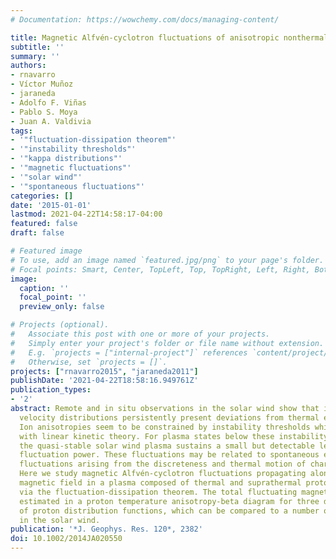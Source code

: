 ```yaml
---
# Documentation: https://wowchemy.com/docs/managing-content/

title: Magnetic Alfvén-cyclotron fluctuations of anisotropic nonthermal plasmas
subtitle: ''
summary: ''
authors:
- rnavarro
- Víctor Muñoz
- jaraneda
- Adolfo F. Viñas
- Pablo S. Moya
- Juan A. Valdivia
tags:
- '"fluctuation-dissipation theorem"'
- '"instability thresholds"'
- '"kappa distributions"'
- '"magnetic fluctuations"'
- '"solar wind"'
- '"spontaneous fluctuations"'
categories: []
date: '2015-01-01'
lastmod: 2021-04-22T14:58:17-04:00
featured: false
draft: false

# Featured image
# To use, add an image named `featured.jpg/png` to your page's folder.
# Focal points: Smart, Center, TopLeft, Top, TopRight, Left, Right, BottomLeft, Bottom, BottomRight.
image:
  caption: ''
  focal_point: ''
  preview_only: false

# Projects (optional).
#   Associate this post with one or more of your projects.
#   Simply enter your project's folder or file name without extension.
#   E.g. `projects = ["internal-project"]` references `content/project/deep-learning/index.md`.
#   Otherwise, set `projects = []`.
projects: ["rnavarro2015", "jaraneda2011"]
publishDate: '2021-04-22T18:58:16.949761Z'
publication_types:
- '2'
abstract: Remote and in situ observations in the solar wind show that ion and electron
  velocity distributions persistently present deviations from thermal equilibrium.
  Ion anisotropies seem to be constrained by instability thresholds which are in agreement
  with linear kinetic theory. For plasma states below these instability thresholds,
  the quasi-stable solar wind plasma sustains a small but detectable level of magnetic
  fluctuation power. These fluctuations may be related to spontaneous electromagnetic
  fluctuations arising from the discreteness and thermal motion of charged particles.
  Here we study magnetic Alfvén-cyclotron fluctuations propagating along a background
  magnetic field in a plasma composed of thermal and suprathermal protons and electrons
  via the fluctuation-dissipation theorem. The total fluctuating magnetic power is
  estimated in a proton temperature anisotropy-beta diagram for three different families
  of proton distribution functions, which can be compared to a number of recent measurements
  in the solar wind.
publication: '*J. Geophys. Res. 120*, 2382'
doi: 10.1002/2014JA020550
---
```

